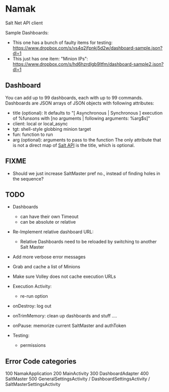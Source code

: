 # Namak
Salt Net API client

Sample Dashboards:
- This one has a bunch of faulty items for testing:
 https://www.dropbox.com/s/vs4q2jfpnkj5d2w/dashboard-sample.json?dl=1
- This just has one item: "Minion IPs":
 https://www.dropbox.com/s/hd6hzrdlgb9ltfm/dashboard-sample2.json?dl=1


## Dashboard
You can add up to 99 dashboards, each with up to 99 commands.
Dashboards are JSON arrays of JSON objects with following attributes:
- title (optional): It defaults to "[ Asynchronous | Synchronous ] execution of %fun$s on %tgt$s with [no arguments | following arguments: %arg$s]"
- client: local or local_async
- tgt: shell-style globbing minion target
- fun: function to run
- arg (optional): arguments to pass to the function
The only attribute that is not a direct map of [Salt API](http://docs.saltstack.com/en/latest/ref/clients/) is the title, which is optional.

## FIXME
- Should we just increase SaltMaster pref no., instead of finding holes in the sequence?

## TODO
- Dashboards
    - can have their own Timeout
    - can be absolute or relative
- Re-Implement relative dashboard URL:
    - Relative Dashboards need to be reloaded by switching to another Salt Master
- Add more verbose error messages
- Grab and cache a list of Minions
- Make sure Volley does not cache execution URLs
- Execution Activity:
    - re-run option

- onDestroy: log out
- onTrimMemory: clean up dashboards and stuff ....
- onPause: memorize current SaltMaster and authToken
- Testing:
    - permissions


## Error Code categories
100 NamakApplication
200 MainActivity
300 DashboardAdapter
400 SaltMaster
500 GeneralSettingsActivity / DashboardSettingsActivity / SaltMasterSettingsActivity
